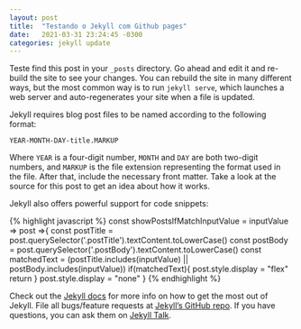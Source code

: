 ```yaml
---
layout: post
title:  "Testando o Jekyll com Github pages"
date:   2021-03-31 23:24:45 -0300
categories: jekyll update
---
```

Teste find this post in your `_posts` directory. Go ahead and edit it and re-build the site to see your changes. You can rebuild the site in many different ways, but the most common way is to run `jekyll serve`, which launches a web server and auto-regenerates your site when a file is updated.

Jekyll requires blog post files to be named according to the following format:

`YEAR-MONTH-DAY-title.MARKUP`

Where `YEAR` is a four-digit number, `MONTH` and `DAY` are both two-digit numbers, and `MARKUP` is the file extension representing the format used in the file. After that, include the necessary front matter. Take a look at the source for this post to get an idea about how it works.

Jekyll also offers powerful support for code snippets:

{% highlight javascript %}
const showPostsIfMatchInputValue = inputValue => post =>{
  const postTitle = post.querySelector('.postTitle').textContent.toLowerCase()
  const postBody = post.querySelector('.postBody').textContent.toLowerCase()
  const matchedText = (postTitle.includes(inputValue)
    || postBody.includes(inputValue))
  if(matchedText){
    post.style.display = "flex"
    return
  }
  post.style.display = "none"
}
{% endhighlight %}

Check out the [Jekyll docs][jekyll-docs] for more info on how to get the most out of Jekyll. File all bugs/feature requests at [Jekyll’s GitHub repo][jekyll-gh]. If you have questions, you can ask them on [Jekyll Talk][jekyll-talk].

[jekyll-docs]: https://jekyllrb.com/docs/home
[jekyll-gh]:   https://github.com/jekyll/jekyll
[jekyll-talk]: https://talk.jekyllrb.com/
